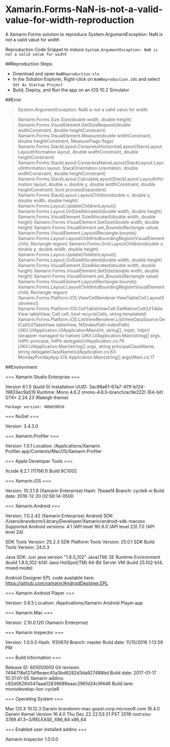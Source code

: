 # Xamarin.Forms-NaN-is-not-a-valid-value-for-width-reproduction
A Xamarin.Forms solution to reproduce System.ArgumentException: NaN is not a valid value for width

Reproduction Code Snippet to induce `System.ArgumentException: NaN is not a valid value for width`

##Reproduction Steps
 - Download and open `NaNReproduction.sln`
 - In the Solution Explorer, Right-click on `NaNReproduction.iOS` and select `Set As Startup Project`
 - Build, Deploy, and Run the app on an iOS 10.2 Simulator

##Error
>System.ArgumentException: NaN is not a valid value for width

>Xamarin.Forms.Size.Size(double width, double height) Xamarin.Forms.VisualElement.GetSizeRequest(double widthConstraint, double heightConstraint) Xamarin.Forms.VisualElement.Measure(double widthConstraint, double heightConstraint, MeasureFlags flags) Xamarin.Forms.StackLayout.CompressHorizontalLayout(StackLayout.LayoutInformation layout, double widthConstraint, double heightConstraint) Xamarin.Forms.StackLayout.CompressNaiveLayout(StackLayout.LayoutInformation layout, StackOrientation orientation, double widthConstraint, double heightConstraint) Xamarin.Forms.StackLayout.CalculateLayout(StackLayout.LayoutInformation layout, double x, double y, double widthConstraint, double heightConstraint, bool processExpanders) Xamarin.Forms.StackLayout.LayoutChildren(double x, double y, double width, double height) Xamarin.Forms.Layout.UpdateChildrenLayout() Xamarin.Forms.Layout.OnSizeAllocated(double width, double height) Xamarin.Forms.VisualElement.SizeAllocated(double width, double height) Xamarin.Forms.VisualElement.SetSize(double width, double height) Xamarin.Forms.VisualElement.set_Bounds(Rectangle value) Xamarin.Forms.VisualElement.Layout(Rectangle bounds) Xamarin.Forms.Layout.LayoutChildIntoBoundingRegion(VisualElement child, Rectangle region) Xamarin.Forms.Grid.LayoutChildren(double x, double y, double width, double height) Xamarin.Forms.Layout.UpdateChildrenLayout() Xamarin.Forms.Layout.OnSizeAllocated(double width, double height) Xamarin.Forms.VisualElement.SizeAllocated(double width, double height) Xamarin.Forms.VisualElement.SetSize(double width, double height) Xamarin.Forms.VisualElement.set_Bounds(Rectangle value) Xamarin.Forms.VisualElement.Layout(Rectangle bounds) Xamarin.Forms.Layout.LayoutChildIntoBoundingRegion(VisualElement child, Rectangle region) Xamarin.Forms.Platform.iOS.ViewCellRenderer.ViewTableCell.LayoutSubviews() Xamarin.Forms.Platform.iOS.CellTableViewCell.GetNativeCell(UITableView tableView, Cell cell, bool recycleCells, string templateId) Xamarin.Forms.Platform.iOS.ListViewRenderer.ListViewDataSource.GetCell(UITableView tableView, NSIndexPath indexPath) UIKit.UIApplication.UIApplicationMain(int, string[], intptr, intptr)(wrapper managed-to-native) UIKit.UIApplication.Main(string[] args, IntPtr principal, IntPtr delegate)UIApplication.cs:79 UIKit.UIApplication.Main(string[] args, string principalClassName, string delegateClassName)UIApplication.cs:63 MondayPundayApp.iOS.Application.Main(string[] args)Main.cs:17

##Environment

=== Xamarin Studio Enterprise ===

Version 6.1.5 (build 0)
Installation UUID: 3ac98a61-67a7-411f-b124-19833ec9a519
Runtime:
	Mono 4.6.2 (mono-4.6.0-branch/ac9e222) (64-bit)
	GTK+ 2.24.23 (Raleigh theme)

	Package version: 406020016

=== NuGet ===

Version: 3.4.3.0

=== Xamarin.Profiler ===

Version: 1.0.1
Location: /Applications/Xamarin Profiler.app/Contents/MacOS/Xamarin Profiler

=== Apple Developer Tools ===

Xcode 8.2.1 (11766.1)
Build 8C1002

=== Xamarin.iOS ===

Version: 10.3.1.8 (Xamarin Enterprise)
Hash: 7beaef4
Branch: cycle8-xi
Build date: 2016-12-20 02:58:14-0500

=== Xamarin.Android ===

Version: 7.0.2.42 (Xamarin Enterprise)
Android SDK: /Users/brandonm/Library/Developer/Xamarin/android-sdk-macosx
	Supported Android versions:
		4.1 (API level 16)
		6.0 (API level 23)
		7.0 (API level 24)

SDK Tools Version: 25.2.3
SDK Platform Tools Version: 25.0.1
SDK Build Tools Version: 24.0.3

Java SDK: /usr
java version "1.8.0_102"
Java(TM) SE Runtime Environment (build 1.8.0_102-b14)
Java HotSpot(TM) 64-Bit Server VM (build 25.102-b14, mixed mode)

Android Designer EPL code available here:
https://github.com/xamarin/AndroidDesigner.EPL

=== Xamarin Android Player ===

Version: 0.6.5
Location: /Applications/Xamarin Android Player.app

=== Xamarin.Mac ===

Version: 2.10.0.120 (Xamarin Enterprise)

=== Xamarin Inspector ===

Version: 1.0.0.0
Hash: 1f3067d
Branch: master
Build date: 11/15/2016 1:13:59 PM

=== Build Information ===

Release ID: 601050000
Git revision: 7494718e127af9eaec45a3bd6282d3da927488bd
Build date: 2017-01-17 10:31:01-05
Xamarin addins: c92d0626d347aaa02839689eaac2961d24c9f446
Build lane: monodevelop-lion-cycle8

=== Operating System ===

Mac OS X 10.12.3
Darwin brandonm-mac.guest.corp.microsoft.com 16.4.0 Darwin Kernel Version 16.4.0
    Thu Dec 22 22:53:21 PST 2016
    root:xnu-3789.41.3~3/RELEASE_X86_64 x86_64

=== Enabled user installed addins ===

Xamarin Inspector 1.0.0.0

